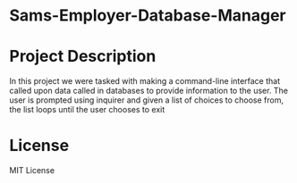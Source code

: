 # Sams-Employer-Database-Manager
 
# Project Description
  In this project we were tasked with making a command-line interface that called upon data called in databases to provide information to the user. The user is prompted using inquirer and given a list of choices to choose from, the list loops until the user chooses to exit
  

  
# License
  MIT License

